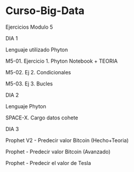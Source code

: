 # Curso-Big-Data


Ejercicios Modulo 5 


DIA 1

Lenguaje utilizado Phyton

M5-01. Ejercicio 1. Phyton Notebook + TEORIA

M5-02. Ej 2. Condicionales

M5-03. Ej 3. Bucles


DIA 2

Lenguaje Phyton

SPACE-X. Cargo datos cohete


DIA 3

Prophet V2 - Predecir valor Bitcoin (Hecho+Teoria)

Prophet - Predecir valor Bitcoin (Avanzado)

Prophet - Predecir el valor de Tesla


